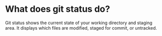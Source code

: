 # What does git status do?

Git status shows the current state of your working directory and staging area. It displays which files are modified, staged for commit, or untracked.
